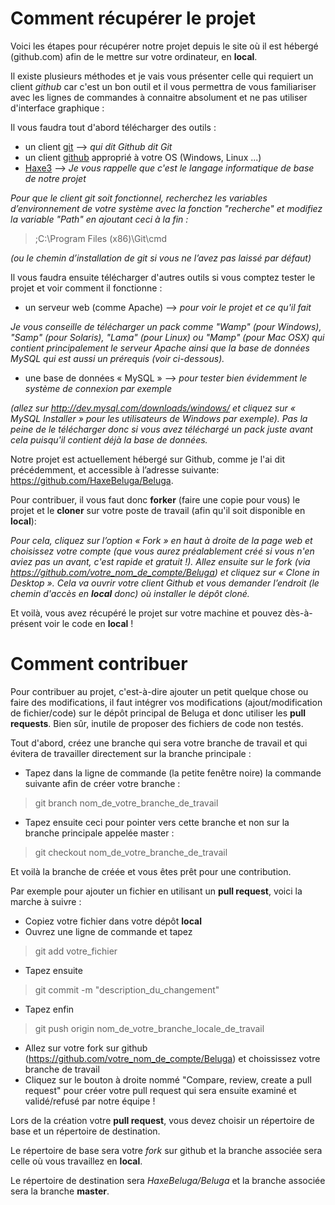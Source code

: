 Comment récupérer le projet
===========================

Voici les étapes pour récupérer notre projet depuis le site où il est hébergé (github.com) afin de le mettre sur votre ordinateur, en **local**.

Il existe plusieurs méthodes et je vais vous présenter celle qui requiert un client *github* car c'est un bon outil et il vous permettra de vous familiariser avec les lignes de commandes à connaitre absolument et ne pas utiliser d'interface graphique :

Il vous faudra tout d'abord télécharger des outils :

* un client [git](http://git-scm.com/) --> *qui dit Github dit Git*
* un client [github](https://windows.github.com) approprié à votre OS (Windows, Linux ...)
* [Haxe3](http://haxe.org/download) --> *Je vous rappelle que c'est le langage informatique de base de notre projet*

*Pour que le client git soit fonctionnel, recherchez les variables d’environnement de votre système avec la fonction "recherche" et modifiez la variable "Path" en ajoutant ceci à la fin :*
> ;C:\Program Files (x86)\Git\cmd

*(ou le chemin d’installation de git si vous ne l’avez pas laissé par défaut)*

Il vous faudra ensuite télécharger d'autres outils si vous comptez tester le projet et voir comment il fonctionne :

* un serveur web (comme Apache) --> *pour voir le projet et ce qu'il fait*

*Je vous conseille de télécharger un pack comme "Wamp" (pour Windows), "Samp" (pour Solaris), "Lama" (pour Linux) ou "Mamp" (pour Mac OSX) qui contient principalement le serveur Apache ainsi que la base de données MySQL qui est aussi un prérequis (voir ci-dessous).*

* une base de données « MySQL » --> *pour tester bien évidemment le système de connexion par exemple*

*(allez sur http://dev.mysql.com/downloads/windows/ et cliquez sur « MySQL Installer » pour les utilisateurs de Windows par exemple).
Pas la peine de le télécharger donc si vous avez téléchargé un pack juste avant cela puisqu'il contient déjà la base de données.*

Notre projet est actuellement hébergé sur Github, comme je l'ai dit précédemment, et accessible à l’adresse suivante: https://github.com/HaxeBeluga/Beluga.

Pour contribuer, il vous faut donc **forker** (faire une copie pour vous) le projet et le **cloner** sur votre poste de travail (afin qu'il soit disponible en **local**):

*Pour cela, cliquez sur l’option « Fork » en haut à droite de la page web et choisissez votre compte (que vous aurez préalablement créé si vous n'en aviez pas un avant, c'est rapide et gratuit !).
Allez ensuite sur le fork (via https://github.com/votre_nom_de_compte/Beluga) et cliquez sur « Clone in Desktop ». Cela va ouvrir votre client Github et vous demander l’endroit (le chemin d'accès en **local** donc) où installer le dépôt cloné.*

Et voilà, vous avez récupéré le projet sur votre machine et pouvez dès-à-présent voir le code en **local** !

Comment contribuer
==================

Pour contribuer au projet, c'est-à-dire ajouter un petit quelque chose ou faire des modifications, il faut intégrer vos modifications (ajout/modification de fichier/code) sur le dépôt principal de Beluga et donc utiliser les **pull requests**.
Bien sûr, inutile de proposer des fichiers de code non testés.

Tout d'abord, créez une branche qui sera votre branche de travail et qui évitera de travailler directement sur la branche principale :

* Tapez dans la ligne de commande (la petite fenêtre noire) la commande suivante afin de créer votre branche :

> git branch nom_de_votre_branche_de_travail

* Tapez ensuite ceci pour pointer vers cette branche et non sur la branche principale appelée master :

> git checkout nom_de_votre_branche_de_travail

Et voilà la branche de créée et vous êtes prêt pour une contribution.

Par exemple pour ajouter un fichier en utilisant un **pull request**, voici la marche à suivre :
* Copiez votre fichier dans votre dépôt **local**
* Ouvrez une ligne de commande et tapez

> git add votre_fichier

* Tapez ensuite

> git commit -m "description_du_changement"

* Tapez enfin

> git push origin nom_de_votre_branche_locale_de_travail

* Allez sur votre fork sur github (https://github.com/votre_nom_de_compte/Beluga) et choississez votre branche de travail
* Cliquez sur le bouton à droite nommé "Compare, review, create a pull request" pour créer votre pull request qui sera ensuite examiné et validé/refusé par notre équipe !

Lors de la création votre **pull request**, vous devez choisir un répertoire de base et un répertoire de destination.

Le répertoire de base sera votre *fork* sur github et la branche associée sera celle où vous travaillez en **local**.

Le répertoire de destination sera *HaxeBeluga/Beluga* et la branche associée sera la branche **master**.